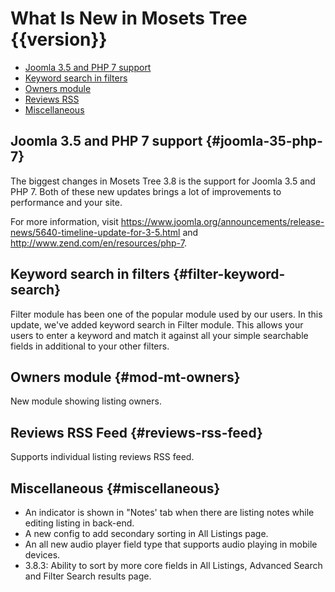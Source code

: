 # What Is New in Mosets Tree {{version}}

- [Joomla 3.5 and PHP 7 support]({{version}}/what-is-new#joomla-35-php-7)
- [Keyword search in filters]({{version}}/what-is-new#filter-keyword-search)
- [Owners module]({{version}}/what-is-new#mod-mt-owners)
- [Reviews RSS]({{version}}/what-is-new#reviews-rss-feed)
- [Miscellaneous]({{version}}/what-is-new#miscellaneous)

## Joomla 3.5 and PHP 7 support {#joomla-35-php-7}

The biggest changes in Mosets Tree 3.8 is the support for Joomla 3.5 and PHP 7. Both of these new updates brings a lot of improvements to performance and your site.

For more information, visit https://www.joomla.org/announcements/release-news/5640-timeline-update-for-3-5.html and http://www.zend.com/en/resources/php-7.

## Keyword search in filters {#filter-keyword-search}

Filter module has been one of the popular module used by our users. In this update, we've added keyword search in Filter module. This allows your users to enter a keyword and match it against all your simple searchable fields in additional to your other filters.

## Owners module {#mod-mt-owners}

New module showing listing owners.

## Reviews RSS Feed {#reviews-rss-feed}

Supports individual listing reviews RSS feed.

## Miscellaneous {#miscellaneous}
- An indicator is shown in "Notes' tab when there are listing notes while editing listing in back-end.
- A new config to add secondary sorting in All Listings page.
- An all new audio player field type that supports audio playing in mobile devices.
- 3.8.3: Ability to sort by more core fields in All Listings, Advanced Search and Filter Search results page.